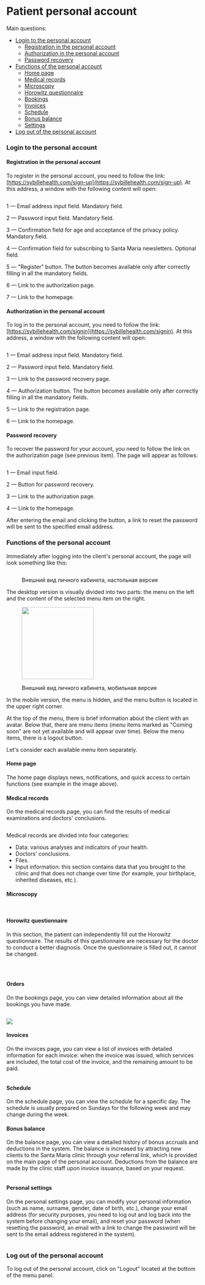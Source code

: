 # Patient personal account

Main questions:

* [Login to the personal account](lichnyi-kabinet-pacienta.md#login-to-the-personal-account)
  * [Registration in the personal account](lichnyi-kabinet-pacienta.md#registration-in-the-personal-account)
  * [Authorization in the personal account](lichnyi-kabinet-pacienta.md#authorization-in-the-personal-account)
  * [Password recovery](lichnyi-kabinet-pacienta.md#password-recovery)
* [Functions of the personal account](lichnyi-kabinet-pacienta.md#functions-of-the-personal-account)
  * [Home page](lichnyi-kabinet-pacienta.md#home-page)
  * [Medical records](lichnyi-kabinet-pacienta.md#medical-records)
  * [Microscopy](lichnyi-kabinet-pacienta.md#microscopy)
  * [Horowitz questionnaire](lichnyi-kabinet-pacienta.md#horowitz-questionnaire)
  * [Bookings](lichnyi-kabinet-pacienta.md#orders)
  * [Invoices](lichnyi-kabinet-pacienta.md#invoices)
  * [Schedule](lichnyi-kabinet-pacienta.md#schedule)
  * [Bonus balance](lichnyi-kabinet-pacienta.md#bonus-balance)
  * [Settings](lichnyi-kabinet-pacienta.md#personal-settings)
* [Log out of the personal account](lichnyi-kabinet-pacienta.md#log-out-of-the-personal-account)

### Login to the personal account

#### Registration in the personal account

To register in the personal account, you need to follow the link: [https://sybillehealth.com/sign-up](https://sybillehealth.com/sign-up). At this address, a window with the following content will open:

<figure><img src="../../.gitbook/assets/Screenshot 2023-05-29 at 16.15.25.png" alt=""><figcaption></figcaption></figure>

1 — Email address input field. Mandatory field.

2 — Password input field. Mandatory field.

3 — Confirmation field for age and acceptance of the privacy policy. Mandatory field.

4 — Confirmation field for subscribing to Santa Maria newsletters. Optional field.

5 — "Register" button. The button becomes available only after correctly filling in all the mandatory fields.

6 — Link to the authorization page.

7 — Link to the homepage.

#### Authorization in the personal account

To log in to the personal account, you need to follow the link: [https://sybillehealth.com/signin](https://sybillehealth.com/signin). At this address, a window with the following content will open:

<figure><img src="../../.gitbook/assets/Screenshot 2023-05-29 at 16.26.14.png" alt=""><figcaption></figcaption></figure>

1 — Email address input field. Mandatory field.

2 — Password input field. Mandatory field.

3 — Link to the password recovery page.

4 — Authorization button. The button becomes available only after correctly filling in all the mandatory fields.

5 — Link to the registration page.

6 — Link to the homepage.

#### Password recovery

To recover the password for your account, you need to follow the link on the authorization page (see previous item). The page will appear as follows:

<figure><img src="../../.gitbook/assets/Screenshot 2023-05-29 at 16.31.19 (1).png" alt=""><figcaption></figcaption></figure>

1 — Email input field.

2 — Button for password recovery.

3 — Link to the authorization page.

4 — Link to the homepage.

After entering the email and clicking the button, a link to reset the password will be sent to the specified email address.

### Functions of the personal account

Immediately after logging into the client's personal account, the page will look something like this:

<figure><img src="../../.gitbook/assets/Screenshot 2023-05-29 at 16.37.52.png" alt=""><figcaption><p>Внешний вид личного кабинета, настольная версия </p></figcaption></figure>

The desktop version is visually divided into two parts: the menu on the left and the content of the selected menu item on the right.

<figure><img src="../../.gitbook/assets/Screenshot 2023-05-29 at 16.40.59.png" alt="" width="188"><figcaption><p>Внешний вид личного кабинета, мобильная версия </p></figcaption></figure>

In the mobile version, the menu is hidden, and the menu button is located in the upper right corner.

At the top of the menu, there is brief information about the client with an avatar. Below that, there are menu items (menu items marked as "Coming soon" are not yet available and will appear over time). Below the menu items, there is a logout button.

Let's consider each available menu item separately.

#### Home page

The home page displays news, notifications, and quick access to certain functions (see example in the image above).

#### Medical records

On the medical records page, you can find the results of medical examinations and doctors' conclusions.

<figure><img src="../../.gitbook/assets/image (7) (3).png" alt=""><figcaption></figcaption></figure>

Medical records are divided into four categories:

* Data: various analyses and indicators of your health.
* Doctors' conclusions.
* Files.
* Input information: this section contains data that you brought to the clinic and that does not change over time (for example, your birthplace, inherited diseases, etc.).

#### Microscopy

<figure><img src="../../.gitbook/assets/image (10).png" alt=""><figcaption></figcaption></figure>

<figure><img src="../../.gitbook/assets/image (11).png" alt=""><figcaption></figcaption></figure>

#### Horowitz questionnaire

In this section, the patient can independently fill out the Horowitz questionnaire. The results of this questionnaire are necessary for the doctor to conduct a better diagnosis. Once the questionnaire is filled out, it cannot be changed.

<figure><img src="../../.gitbook/assets/image (33).png" alt=""><figcaption></figcaption></figure>

<figure><img src="../../.gitbook/assets/image (34).png" alt=""><figcaption></figcaption></figure>

<figure><img src="../../.gitbook/assets/image (36).png" alt=""><figcaption></figcaption></figure>

#### Orders

On the bookings page, you can view detailed information about all the bookings you have made.

<figure><img src="../../.gitbook/assets/image (1) (2).png" alt=""><figcaption></figcaption></figure>

![](<../../.gitbook/assets/sybillehealth.com\_profile\_orders\_view (1).png>)

#### Invoices

On the invoices page, you can view a list of invoices with detailed information for each invoice: when the invoice was issued, which services are included, the total cost of the invoice, and the remaining amount to be paid.

<figure><img src="../../.gitbook/assets/image (5) (2).png" alt=""><figcaption></figcaption></figure>

#### Schedule

On the schedule page, you can view the schedule for a specific day. The schedule is usually prepared on Sundays for the following week and may change during the week.

#### Bonus balance

On the balance page, you can view a detailed history of bonus accruals and deductions in the system. The balance is increased by attracting new clients to the Santa Maria clinic through your referral link, which is provided on the main page of the personal account. Deductions from the balance are made by the clinic staff upon invoice issuance, based on your request.

<figure><img src="../../.gitbook/assets/image (6) (2).png" alt=""><figcaption></figcaption></figure>

#### Personal settings

On the personal settings page, you can modify your personal information (such as name, surname, gender, date of birth, etc.), change your email address (for security purposes, you need to log out and log back into the system before changing your email), and reset your password (when resetting the password, an email with a link to change the password will be sent to the email address registered in the system).

<figure><img src="../../.gitbook/assets/image (11) (1).png" alt=""><figcaption></figcaption></figure>

### Log out of the personal account

To log out of the personal account, click on "Logout" located at the bottom of the menu panel.
